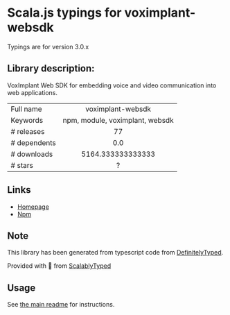 
# Scala.js typings for voximplant-websdk

Typings are for version 3.0.x

## Library description:
VoxImplant Web SDK for embedding voice and video communication into web applications.

|                    |                 |
| ------------------ | :-------------: |
| Full name          | voximplant-websdk |
| Keywords           | npm, module, voximplant, websdk |
| # releases         | 77 |
| # dependents       | 0.0 |
| # downloads        | 5164.333333333333 |
| # stars            | ? |

## Links
- [Homepage](https://voximplant.com)
- [Npm](https://www.npmjs.com/package/voximplant-websdk)
    


## Note
This library has been generated from typescript code from [DefinitelyTyped](https://definitelytyped.org).

Provided with :purple_heart: from [ScalablyTyped](https://github.com/oyvindberg/ScalablyTyped)

## Usage
See [the main readme](../../readme.md) for instructions.


